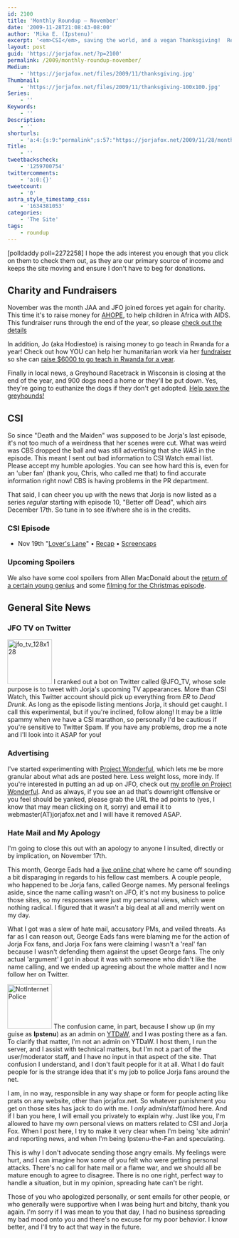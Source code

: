 ```yaml
---
id: 2100
title: 'Monthly Roundup — November'
date: '2009-11-28T21:08:43-08:00'
author: 'Mika E. (Ipstenu)'
excerpt: '<em>CSI</em>, saving the world, and a vegan Thanksgiving!  Read about that and what else happened in November here.'
layout: post
guid: 'https://jorjafox.net/?p=2100'
permalink: /2009/monthly-roundup-november/
Medium:
    - 'https://jorjafox.net/files/2009/11/thanksgiving.jpg'
Thumbnail:
    - 'https://jorjafox.net/files/2009/11/thanksgiving-100x100.jpg'
Series:
    - ''
Keywords:
    - ''
Description:
    - ''
shorturls:
    - 'a:4:{s:9:"permalink";s:57:"https://jorjafox.net/2009/11/28/monthly-roundup-november/";s:7:"tinyurl";s:26:"http://tinyurl.com/yzmtacx";s:4:"isgd";s:18:"http://is.gd/56nxD";s:5:"bitly";s:20:"http://bit.ly/7wlk5h";}'
Title:
    - ''
tweetbackscheck:
    - '1259700754'
twittercomments:
    - 'a:0:{}'
tweetcount:
    - '0'
astra_style_timestamp_css:
    - '1634381053'
categories:
    - 'The Site'
tags:
    - roundup
---
```


<span class="alignleft" style="width:175px;">[polldaddy poll=2272258]</span> I hope the ads interest you enough that you click on them to check them out, as they are our primary source of income and keeps the site moving and ensure I don't have to beg for donations.

<h2>Charity and Fundraisers</h2>
November was the month JAA and JFO joined forces yet again for charity.  This time it's to raise money for <a href="http://ahopeforchildren.com">AHOPE</a>, to help children in Africa with AIDS.  This fundraiser runs through the end of the year, so please <a href="http://community.livejournal.com/jorjaallaround/607633.html">check out the details</a>

In addition, Jo (aka Hodiestoe) is raising money to go teach in Rwanda for a year!  Check out how YOU can help her humanitarian work via her <a href="http://joisaway09.livejournal.com/">fundraiser</a> so she can <a href="https://jorjafox.net/2009/11/06/send-jo-to-rwanda/"> raise $6000 to go teach in Rwanda for a year</a>.

Finally in local news, a Greyhound Racetrack in Wisconsin is closing at the end of the year, and 900 dogs need a home or they'll be put down. Yes, they're going to euthanize the dogs if they don't get adopted.  <a href="https://jorjafox.net/forums/topic/help-save-the-greyhounds">Help save the greyhounds!</a>

<h2>CSI</h2>
So since "Death and the Maiden" was supposed to be Jorja's last episode, it's not too much of a weirdness that her scenes were cut.  What was weird was CBS dropped the ball and was still advertising that she <em>WAS</em> in the episode.  This meant I sent out bad information to CSI Watch email list. Please accept my humble apologies.  You can see how hard this is, even for an 'uber fan' (thank you, Chris, who called me that) to find accurate information right now!  CBS is having problems in the PR department.

That said, I can cheer you up with the news that Jorja is now listed as a series <em>regular</em> starting with episode 10, "Better off Dead", which airs December 17th. So tune in to see if/where she is in the credits.

<h3>CSI Episode</h3>
<ul>
	<li>Nov 19th "<a href="https://jorjafox.net/?p=2114">Lover's Lane</a>" &bull; <a href="https://jorjafox.net/wiki/Lover%27s_Lanes">Recap</a> &bull; <a href="https://jorjafox.net/gallery/tv/csi/season10/loverslanes/">Screencaps</a>
</li>
</ul>

<h3>Upcoming Spoilers</h3>
We also have some cool spoilers from Allen MacDonald about the <a href="https://jorjafox.net/2009/11/17/allen-macdonald-hints-about-saras-future/">return of a certain young genius</a> and some <a href="https://jorjafox.net/2009/11/16/csi-filming-sighting-nov-4th/">filming for the Christmas episode</a>.

<h2>General Site News</h2>
<h3>JFO TV on Twitter</h3>
<img src="//static.jorjafox.net/wordpress/2009/11/jfo_tv_128x128-100x100.png" alt="jfo_tv_128x128" title="jfo_tv_128x128" width="100" height="100" class="alignleft size-thumbnail wp-image-2107" /> I cranked out a bot on Twitter called @JFO_TV, whose sole purpose is to tweet with Jorja's upcoming TV appearances.  More than CSI Watch, this Twitter account should pick up everything from <em>ER</em> to <em>Dead Drunk</em>.  As long as the episode listing mentions Jorja, it should get caught.  I call this experimental, but if you're inclined, follow along! It may be a little spammy when we have a CSI marathon, so personally I'd be cautious if you're sensitive to Twitter Spam.  If you have any problems, drop me a note and I'll look into it ASAP for you!

<h3>Advertising</h3>
I've started experimenting with <a href="http://www.projectwonderful.com">Project Wonderful</a>, which lets me be more granular about what ads are posted here.  Less weight loss, more indy. If you're interested in putting an ad up on JFO, check out <a href="http://www.projectwonderful.com/viewprofile.php?id=40958">my profile on Project Wonderful</a>. And as always, if you see an ad that's downright offensive or you feel should be yanked, please grab the URL the ad points to (yes, I know that may mean clicking on it, sorry) and email it to webmaster(AT)jorjafox.net and I will have it removed ASAP.

<h3>Hate Mail and My Apology</h3>
I'm going to close this out with an apology to anyone I insulted, directly or by implication, on November 17th.

This month, George Eads had a <a href="http://www.tv.com/story/18820.html?tag=hotspot;gumball;1">live online chat</a> where he came off sounding a bit disparaging in regards to his fellow cast members.  A couple people, who happened to be Jorja fans, called George names. My personal feelings aside, since the name calling wasn't on JFO, it's not my business to police those sites, so my responses were just my personal views, which were nothing radical.  I figured that it wasn't a big deal at all and merrily went on my day.

What I got was a slew of hate mail, accusatory PMs, and veiled threats.   As far as I can reason out, George Eads fans were blaming me for the action of Jorja Fox fans, and Jorja Fox fans were claiming I wasn't a 'real' fan because I wasn't defending them against the upset George fans.  The only actual 'argument' I got in about it was with someone who didn't like the name calling, and we ended up agreeing about the whole matter and I now follow her on Twitter.

<a href="//static.jorjafox.net/wordpress/2009/11/NotInternetPolice.jpg"><img src="//static.jorjafox.net/wordpress/2009/11/NotInternetPolice-100x100.jpg" alt="NotInternetPolice" title="NotInternetPolice" width="100" height="100" class="alignleft size-thumbnail wp-image-2125" /></a>  The confusion came, in part, because I show up (in my guise as **Ipstenu**) as an admin on <a href="http://www.yourtaxdollarsatwork.org">YTDaW</a>, and I was posting there as a fan.  To clarify that matter, I'm not an admin on YTDaW. I host them, I run the server, and I assist with technical matters, but I'm not a part of the user/moderator staff, and I have no input in that aspect of the site. That confusion I understand, and I don't fault people for it at all. What I do fault people for is the strange idea that it's my job to police Jorja fans around the net.

I am, in no way, responsible in any way shape or form for people acting like prats on any website, other than jorjafox.net.  So whatever punishment you get on those sites has jack to do with me.  I <em>only</em> admin/staff/mod here.  And if I ban you here, I will email you privately to explain why.  Just like you, I'm allowed to have my own personal views on matters related to CSI and Jorja Fox.  When I post here, I try to make it very clear when I'm being 'site admin' and reporting news, and when I'm being Ipstenu-the-Fan and speculating.

This is why I don't advocate sending those angry emails.  My feelings were hurt, and I can imagine how some of you felt who were getting personal attacks.  There's no call for hate mail or a flame war, and we should all be mature enough to agree to disagree.  There is no one right, perfect way to handle a situation, but in my opinion, spreading hate can't be right.

Those of you who apologized personally, or sent emails for other people, or who generally were supportive when I was being hurt and bitchy, thank you again. I'm sorry if I was mean to you that day, I had no business spreading my bad mood onto you and there's no excuse for my poor behavior. I know better, and I'll try to act that way in the future.
